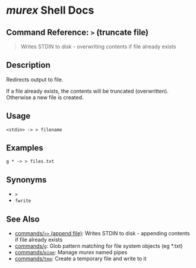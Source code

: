 # _murex_ Shell Docs

## Command Reference: `>` (truncate file)

> Writes STDIN to disk - overwriting contents if file already exists

## Description

Redirects output to file.

If a file already exists, the contents will be truncated (overwritten).
Otherwise a new file is created.

## Usage

    <stdin> -> > filename

## Examples

    g * -> > files.txt

## Synonyms

* `>`
* `fwrite`


## See Also

* [commands/`>>` (append file)](../commands/greater-than-greater-than.md):
  Writes STDIN to disk - appending contents if file already exists
* [commands/`g`](../commands/g.md):
  Glob pattern matching for file system objects (eg *.txt)
* [commands/`pipe`](../commands/pipe.md):
  Manage _murex_ named pipes
* [commands/`tmp`](../commands/tmp.md):
  Create a temporary file and write to it